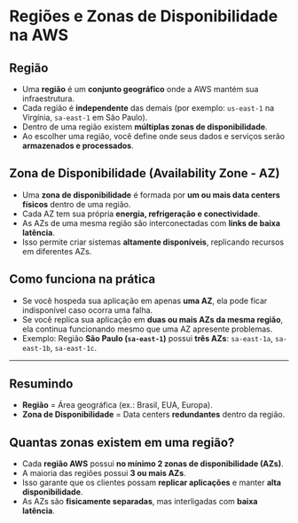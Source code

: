 # Regiões e Zonas de Disponibilidade na AWS

## Região
- Uma **região** é um **conjunto geográfico** onde a AWS mantém sua infraestrutura.  
- Cada região é **independente** das demais (por exemplo: `us-east-1` na Virgínia, `sa-east-1` em São Paulo).  
- Dentro de uma região existem **múltiplas zonas de disponibilidade**.  
- Ao escolher uma região, você define onde seus dados e serviços serão **armazenados e processados**.  

## Zona de Disponibilidade (Availability Zone - AZ)
- Uma **zona de disponibilidade** é formada por **um ou mais data centers físicos** dentro de uma região.  
- Cada AZ tem sua própria **energia, refrigeração e conectividade**.  
- As AZs de uma mesma região são interconectadas com **links de baixa latência**.  
- Isso permite criar sistemas **altamente disponíveis**, replicando recursos em diferentes AZs.  

## Como funciona na prática
- Se você hospeda sua aplicação em apenas **uma AZ**, ela pode ficar indisponível caso ocorra uma falha.  
- Se você replica sua aplicação em **duas ou mais AZs da mesma região**, ela continua funcionando mesmo que uma AZ apresente problemas.  
- Exemplo: Região **São Paulo (`sa-east-1`)** possui **três AZs**: `sa-east-1a`, `sa-east-1b`, `sa-east-1c`.  

---

## Resumindo
- **Região** = Área geográfica (ex.: Brasil, EUA, Europa).  
- **Zona de Disponibilidade** = Data centers **redundantes** dentro da região.  

## Quantas zonas existem em uma região?

- Cada **região AWS** possui **no mínimo 2 zonas de disponibilidade (AZs)**.  
- A maioria das regiões possui **3 ou mais AZs**.  
- Isso garante que os clientes possam **replicar aplicações** e manter **alta disponibilidade**.  
- As AZs são **fisicamente separadas**, mas interligadas com **baixa latência**.  
